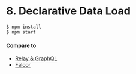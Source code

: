 # 8. Declarative Data Load

```
$ npm install
$ npm start
```

#### Compare to

* [Relay & GraphQL](https://github.com/facebook/relay)
* [Falcor](https://github.com/Netflix/falcor)
